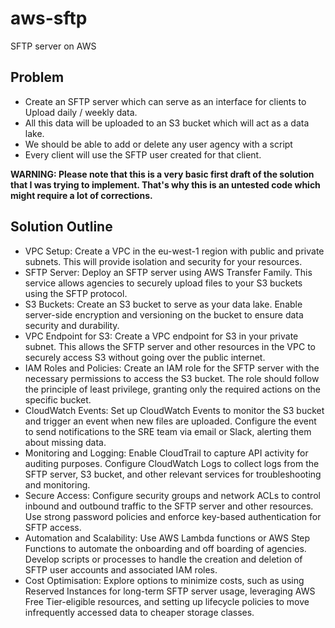 # aws-sftp
SFTP server on AWS 

## Problem
- Create an SFTP server which can serve as an interface for clients to Upload daily / weekly data.
- All this data will be uploaded to an S3 bucket which will act as a data lake.
- We should be able to add or delete any user agency with a script
- Every client will use the SFTP user created for that client.

**WARNING: Please note that this is a very basic first draft of the solution that I was trying to implement. That's why this is an untested code which might require a lot of corrections.**

## Solution Outline

- VPC Setup: Create a VPC in the eu-west-1 region with public and private subnets. This will provide isolation and security for your resources.
- SFTP Server: Deploy an SFTP server using AWS Transfer Family. This service allows agencies to securely upload files to your S3 buckets using the SFTP protocol.
- S3 Buckets: Create an S3 bucket to serve as your data lake. Enable server-side encryption and versioning on the bucket to ensure data security and durability.
- VPC Endpoint for S3: Create a VPC endpoint for S3 in your private subnet. This allows the SFTP server and other resources in the VPC to securely access S3 without going over the public internet.
- IAM Roles and Policies: Create an IAM role for the SFTP server with the necessary permissions to access the S3 bucket. The role should follow the principle of least privilege, granting only the required actions on the specific bucket.
- CloudWatch Events: Set up CloudWatch Events to monitor the S3 bucket and trigger an event when new files are uploaded. Configure the event to send notifications to the SRE team via email or Slack, alerting them about missing data.
- Monitoring and Logging: Enable CloudTrail to capture API activity for auditing purposes. Configure CloudWatch Logs to collect logs from the SFTP server, S3 bucket, and other relevant services for troubleshooting and monitoring.
- Secure Access: Configure security groups and network ACLs to control inbound and outbound traffic to the SFTP server and other resources. Use strong password policies and enforce key-based authentication for SFTP access.
- Automation and Scalability: Use AWS Lambda functions or AWS Step Functions to automate the onboarding and off boarding of agencies. Develop scripts or processes to handle the creation and deletion of SFTP user accounts and associated IAM roles.
- Cost Optimisation: Explore options to minimize costs, such as using Reserved Instances for long-term SFTP server usage, leveraging AWS Free Tier-eligible resources, and setting up lifecycle policies to move infrequently accessed data to cheaper storage classes.